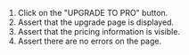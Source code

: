 1. Click on the "UPGRADE TO PRO" button.
2. Assert that the upgrade page is displayed.
3. Assert that the pricing information is visible.
4. Assert there are no errors on the page.